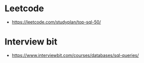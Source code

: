 # Leetcode
- https://leetcode.com/studyplan/top-sql-50/
# Interview bit
- https://www.interviewbit.com/courses/databases/sql-queries/